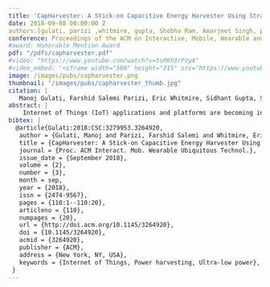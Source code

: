 ```yaml
---
title: 'CapHarvester: A Stick-on Capacitive Energy Harvester Using Stray Electric Field from AC Power Lines'
date: 2018-09-08 00:00:00 Z
authors:[gulati, parizi ,whitmire, gupta, Shobha Ram, Amarjeet Singh, patel]
conference: Proceedings of the ACM on Interactive, Mobile, Wearable and Ubiquitous Technologies (IMWUT), 2018
#award: Honorable Mention Award
pdf: "/pdfs/capharvester.pdf"
#video: "https://www.youtube.com/watch?v=5sRKh3rPzyA"
#video_embed: '<iframe width="560" height="315" src="https://www.youtube.com/embed/5sRKh3rPzyA" frameborder="0" allowfullscreen></iframe>'
image: /images/pubs/capharvester.png
thumbnail: "/images/pubs/capharvester_thumb.jpg"
citation: |
   Manoj Gulati, Farshid Salemi Parizi, Eric Whitmire, Sidhant Gupta, Shobha Sundar Ram, Amarjeet Singh, and Shwetak N. Patel. 2018. CapHarvester: A Stick-on Capacitive Energy Harvester Using Stray Electric Field from AC Power Lines. Proc. ACM Interact. Mob. Wearable Ubiquitous Technol. 2, 3, Article 110 (September 2018), 20 pages. DOI: https://doi.org/10.1145/3264920
abstract: |
    Internet of Things (IoT) applications and platforms are becoming increasingly prevalent. Alongside this growth of smart devices comes added costs for deployment, maintenance, and the need to manage power consumption so as to reduce recurrent costs of replacing batteries. To alleviate recurrent battery replacement and maintenance, we propose a novel battery-free, stick-on capacitive energy harvester that harvests the stray electric field generated around AC power lines (110 V/230 V)without an ohmic connection to earth ground reference, thereby obviating the need for cumbersome scraping of paint on concrete walls or digging a earth ground plate. Furthermore, our harvester does not require any appliance or load to be operating on the power line and can continuously harvest power after deployment. In effect, end-users are expected to simply stick the proposed harvester onto any existing power-line cord in order to power a sensing platform. Our controlled lab measurements and real-world deployments demonstrate that our device can harvest 270.6 µJ of energy from a 14 cm long interface in 12 min. We also demonstrate several applications, such as distributed temperature monitoring, appliance state monitoring, and environmental parameter logging for indoor farming.
bibtex: |
  @article{Gulati:2018:CSC:3279953.3264920,
   author = {Gulati, Manoj and Parizi, Farshid Salemi and Whitmire, Eric and Gupta, Sidhant and Ram, Shobha Sundar and Singh, Amarjeet and Patel, Shwetak N.},
   title = {CapHarvester: A Stick-on Capacitive Energy Harvester Using Stray Electric Field from AC Power Lines},
   journal = {Proc. ACM Interact. Mob. Wearable Ubiquitous Technol.},
   issue_date = {September 2018},
   volume = {2},
   number = {3},
   month = sep,
   year = {2018},
   issn = {2474-9567},
   pages = {110:1--110:20},
   articleno = {110},
   numpages = {20},
   url = {http://doi.acm.org/10.1145/3264920},
   doi = {10.1145/3264920},
   acmid = {3264920},
   publisher = {ACM},
   address = {New York, NY, USA},
   keywords = {Internet of Things, Power harvesting, Ultra-low power},
 } 
---
```

